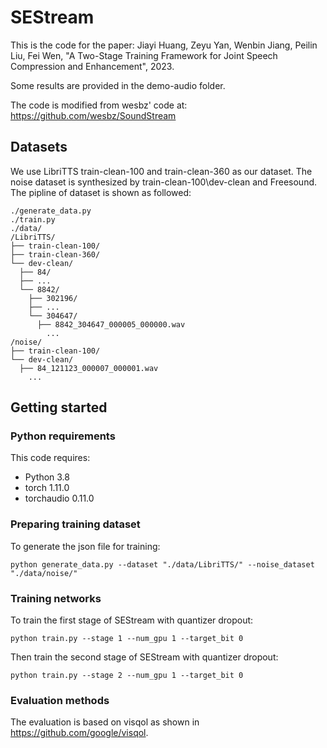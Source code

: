 # SEStream
This is the code for the paper: Jiayi Huang, Zeyu Yan, Wenbin Jiang, Peilin Liu, Fei Wen, "A Two-Stage Training Framework for Joint Speech Compression and Enhancement", 2023. 

Some results are provided in the demo-audio folder.

The code is modified from wesbz' code at: https://github.com/wesbz/SoundStream

## Datasets

We use LibriTTS train-clean-100 and train-clean-360 as our dataset. The noise dataset is synthesized by train-clean-100\dev-clean and Freesound. The pipline of dataset is shown as followed:
```
./generate_data.py
./train.py
./data/
/LibriTTS/
├── train-clean-100/
├── train-clean-360/
└── dev-clean/
  ├── 84/
  ├── ...
  └── 8842/
    ├── 302196/       
    ├── ...
    └── 304647/
      ├── 8842_304647_000005_000000.wav
        ...
/noise/
├── train-clean-100/
└── dev-clean/
  ├── 84_121123_000007_000001.wav
    ...
```

## Getting started

### Python requirements

This code requires:

- Python 3.8
- torch 1.11.0
- torchaudio 0.11.0

### Preparing training dataset

To generate the json file for training:
```
python generate_data.py --dataset "./data/LibriTTS/" --noise_dataset "./data/noise/"
```

### Training networks

To train the first stage of SEStream with quantizer dropout:
```
python train.py --stage 1 --num_gpu 1 --target_bit 0 
```
Then train the second stage of SEStream with quantizer dropout:
```
python train.py --stage 2 --num_gpu 1 --target_bit 0 
```

### Evaluation methods

The evaluation is based on visqol as shown in https://github.com/google/visqol.

